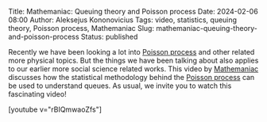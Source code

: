 Title: Mathemaniac: Queuing theory and Poisson process
Date: 2024-02-06 08:00
Author: Aleksejus Kononovicius
Tags: video, statistics, queuing theory, Poisson process, Mathemaniac
Slug: mathemaniac-queuing-theory-and-poisson-process
Status: published

Recently we have been looking a lot into [Poisson
process](/tag/poisson-process/) and other related more physical topics. But
the things we have been talking about also applies to our earlier more
social science related works. This video by
[Mathemaniac](https://www.youtube.com/@mathemaniac) discusses how the
statistical methodology behind the [Poisson process](/tag/poisson-process/)
can be used to understand queues. As usual, we invite you to watch this
fascinating video!

[youtube v="rBIQmwaoZfs"]
